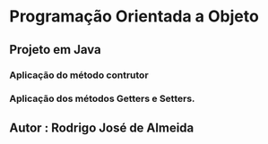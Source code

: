 
# Programação Orientada a Objeto
## Projeto em Java
### Aplicação do método contrutor
### Aplicação dos métodos Getters e Setters.
## Autor : Rodrigo José de Almeida
